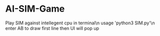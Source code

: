 # AI-SIM-Game
Play SIM against intellegent cpu in terminal\n 
usage 'python3 SIM.py'\n
enter AB to draw first line then UI will pop up 
